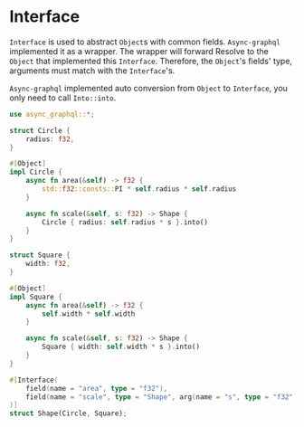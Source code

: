 # Interface

`Interface` is used to abstract `Object`s with common fields. 
`Async-graphql` implemented it as a wrapper. 
The wrapper will forward Resolve to the `Object` that implemented this `Interface`. 
Therefore, the `Object`'s fields' type, arguments must match with the `Interface`'s.

`Async-graphql` implemented auto conversion from `Object` to `Interface`, you only need to call `Into::into`.

```rust
use async_graphql::*;

struct Circle {
    radius: f32,
}

#[Object]
impl Circle {
    async fn area(&self) -> f32 {
        std::f32::consts::PI * self.radius * self.radius
    }

    async fn scale(&self, s: f32) -> Shape {
        Circle { radius: self.radius * s }.into()
    }
}

struct Square {
    width: f32,
}

#[Object]
impl Square {
    async fn area(&self) -> f32 {
        self.width * self.width
    }

    async fn scale(&self, s: f32) -> Shape {
        Square { width: self.width * s }.into()
    }
}

#[Interface(
    field(name = "area", type = "f32"),
    field(name = "scale", type = "Shape", arg(name = "s", type = "f32"))
)]
struct Shape(Circle, Square);
```